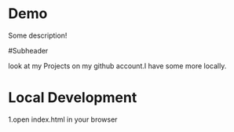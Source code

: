# Demo

Some description!

#Subheader

look at my Projects on my github account.I have some more locally.

# Local Development

1.open index.html in your browser
